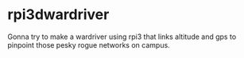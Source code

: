 # rpi3dwardriver
Gonna try to make a wardriver using rpi3 that links altitude and gps to pinpoint those pesky rogue networks on campus.
